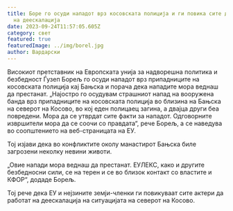 ```yaml
---
title: Боре го осуди нападот врз косовската полиција и ги повика сите да работат
  на деескалација
date: 2023-09-24T11:57:05.605Z
category: свет
featured: true
featuredImage: ../img/borel.jpg
author: Вардарски
---
```

Високиот претставник на Европската унија за надворешна политика и безбедност Ѓузеп Борељ го осуди нападот врз припадниците на косовската полиција кај Бањска и порача дека нападите мора веднаш да престанат.
„Најостро го осудувам страшниот напад на вооружена банда врз припадниците на косовската полиција во близина на Бањска на северот на Косово, во кој еден полицаец загина, а двајца други беа повредени. Мора да се утврдат сите факти за нападот. Одговорните извршители мора да се соочи со правдата“, рече Борељ, а се наведува во соопштението на веб-страницата на ЕУ.

Тој изјави дека во конфликтите околу манастирот Бањска биле загрозени неколку невини животи.

„Овие напади мора веднаш да престанат. ЕУЛЕКС, како и другите безбедносни сили, се на терен и се во близок контакт со властите и КФОР“, додаде Борељ.

Тој рече дека ЕУ и нејзините земји-членки ги повикуваат сите актери да работат на деескалација на ситуацијата на северот на Косово.